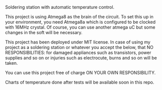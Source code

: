 Soldering station with automatic temperature control.

This project is using Atmega8 as the brain of the circuit.
To set this up in your environment, you need Atmega8a 
which is configured to be clocked with 16MHz crystal.
Of course, you can use another atmega uC but some changes
in the soft will be necessary.

This project has been deployed under MIT license.
In case of using my project as a soldering station or whatever you accept the below,
that NO RESPONSIBILITIES:
for damaged appliances such as
transistors, power supplies and so on or injuries 
such as electrocute, burns and so on will be taken.

You can use this project free of charge 
ON YOUR OWN RESPONSIBILITY.

Charts of temperature done after tests will be available soon in this repo.